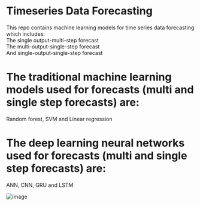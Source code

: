 # Timeseries Data Forecasting
This repo contains machine learning models for time series data forecasting which includes:  
The single output-multi-step forecast  
The multi-output-single-step forecast  
And single-output-single-step forecast  
# The traditional machine learning models used for forecasts (multi and single step forecasts) are:  
Random forest, SVM and Linear regression  
# The deep learning neural networks used for forecasts (multi and single step forecasts) are:  
ANN, CNN, GRU and LSTM

![image](https://github.com/Ogunfool/Timeseries-Data-Analysis-and-Forecasting/assets/92188038/dd109ece-bba9-4df9-a3b7-f829ac63b9de)
